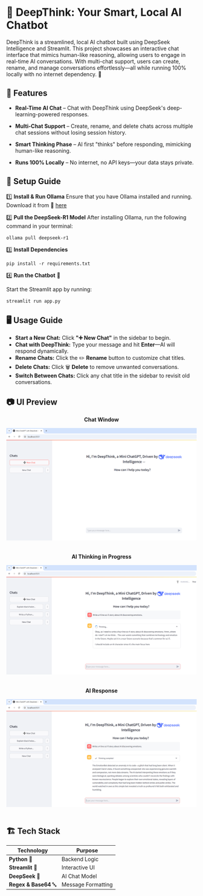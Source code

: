 # 🧠 DeepThink: Your Smart, Local AI Chatbot

DeepThink is a streamlined, local AI chatbot built using DeepSeek Intelligence and Streamlit. This project showcases an interactive chat interface that mimics human-like reasoning, allowing users to engage in real-time AI conversations. With multi-chat support, users can create, rename, and manage conversations effortlessly—all while running 100% locally with no internet dependency. 🚀


## 🎯 Features  

* **Real-Time AI Chat** – Chat with DeepThink using DeepSeek's deep-learning-powered responses.

* **Multi-Chat Support** – Create, rename, and delete chats across multiple chat sessions without losing session history.

* **Smart Thinking Phase** – AI first "thinks" before responding, mimicking human-like reasoning.

* **Runs 100% Locally** – No internet, no API keys—your data stays private.


## 🔧 Setup Guide

1️⃣ **Install & Run Ollama**
Ensure that you have Ollama installed and running. Download it from 🔗 [here](https://ollama.com/download)

2️⃣ **Pull the DeepSeek-R1 Model**
After installing Ollama, run the following command in your terminal:
  ```
  ollama pull deepseek-r1
  ```

3️⃣ **Install Dependencies**
  ```
  pip install -r requirements.txt
  ```

4️⃣ **Run the Chatbot** 🚀

Start the Streamlit app by running:
  ```
  streamlit run app.py
  ```


## 🖥️ Usage Guide

* **Start a New Chat:** Click **"➕ New Chat"** in the sidebar to begin.
* **Chat with DeepThink:** Type your message and hit **Enter**—AI will respond dynamically.
* **Rename Chats:** Click the ✏️ **Rename** button to customize chat titles.
* **Delete Chats:** Click 🗑️ **Delete** to remove unwanted conversations.
* **Switch Between Chats:** Click any chat title in the sidebar to revisit old conversations.


## 📷 UI Preview

<div align="center">
  <p><strong>Chat Window</strong></p>
  <img src="/assets/chat_interface.PNG" alt="Chat Window" width="700">
</div>
<br>

<div align="center">
  <p><strong>AI Thinking in Progress</strong></p>
  <img src="/assets/thinking_mode.PNG" alt="AI Thinking in Progress" width="700">
</div>
<br>

<div align="center">
  <p><strong>AI Response</strong></p>
  <img src="/assets/response.PNG" alt="AI Response" width="700">
</div>
<br>

## 🏗️ Tech Stack

| Technology      | Purpose              |
|---------------|----------------------|
| **Python** 🐍  | Backend Logic        |
| **Streamlit** 🎨 | Interactive UI       |
| **DeepSeek** 🧠  | AI Chat Model        |
| **Regex & Base64** 🔤 | Message Formatting  |
